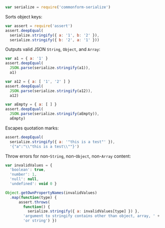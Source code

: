 ```javascript
var serialize = require('commonform-serialize')
```

Sorts object keys:

```javascript
var assert = require('assert')
assert.deepEqual(
  serialize.stringify({ a: '1', b: '2' }),
  serialize.stringify({ b: '2', a: '1' }))
```

Outputs valid JSON `String`, `Object`, and `Array`:

```javascript
var a1 = { a: '1' }
assert.deepEqual(
  JSON.parse(serialize.stringify(a1)),
  a1)

var a12 = { a: [ '1', '2' ] }
assert.deepEqual(
  JSON.parse(serialize.stringify(a12)),
  a12)

var aEmpty = { a: [ ] }
assert.deepEqual(
  JSON.parse(serialize.stringify(aEmpty)),
  aEmpty)
```

Escapes quotation marks:

```javascript
assert.deepEqual(
  serialize.stringify({ a: '"this is a test"' }),
  '{"a":"\\"this is a test\\""}')
```

Throw errors for non-`String`, non-`Object`, non-`Array` content:

```javascript
var invalidValues = {
  'boolean': true,
  'number': 1,
  'null': null,
  'undefined': void 0 }

Object.getOwnPropertyNames(invalidValues)
  .map(function(type) {
      assert.throws(
        function() {
          serialize.stringify({ a: invalidValues[type] }) },
        'argument to stringify contains other than object, array, ' +
        'or string') })
```
